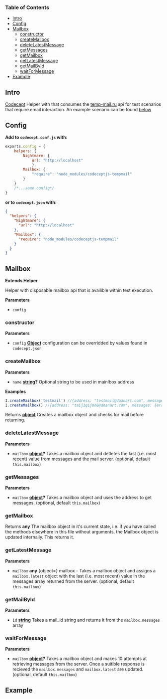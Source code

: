 <!-- Generated by documentation.js. Update this documentation by updating the source code. -->

### Table of Contents

-   [Intro](#intro)
-   [Config](#config)
-   [Mailbox](#mailbox)
    -   [constructor](#constructor)
    -   [createMailbox](#createmailbox)
    -   [deleteLatestMessage](#deletelatestmessage)
    -   [getMessages](#getmessages)
    -   [getMailbox](#getmailbox)
    -   [getLatestMessage](#getlatestmessage)
    -   [getMailById](#getmailbyid)
    -   [waitForMessage](#waitformessage)
-   [Example](#example)

## Intro

[Codecept](http://codecept.io/) Helper with that consumes the [temp-mail.ru](https://temp-mail.ru/en/api/) api for test scenarios that require email interaction. An example scenario can be found [below](#example)


## Config

**Add to `codecept.conf.js` with:**

```javascript
exports.config = {
    helpers: {
        Nightmare: {
            url: "http://localhost"
            },
        Mailbox: {
            "require": "node_modules/codeceptjs-tempmail"
        }
    }
    /*...some config*/
}
```

**or to `codecept.json` with:**

```json
{
  "helpers": {
    "Nightmare": {
      "url": "http://localhost"
    },
    "Mailbox": {
      "require": "node_modules/codeceptjs-tempmail"
    }
  }
}
```


## Mailbox

**Extends Helper**

Helper with disposable mailbox api that is availible within test execution.

**Parameters**

-   `config`  

### constructor

**Parameters**

-   `config` **[Object](https://developer.mozilla.org/en-US/docs/Web/JavaScript/Reference/Global_Objects/Object)** configuration can be overridded by values found in `codecept.json`

### createMailbox

**Parameters**

-   `name` **[string](https://developer.mozilla.org/en-US/docs/Web/JavaScript/Reference/Global_Objects/String)?** Optional string to be used in mainlbox address

**Examples**

```javascript
I.createMailbox('testmail') //{address: "testmail@doanart.com", messages: {error: "there are no messages yet"}}
I.createMailbox() //{address: "taij1q1j8n8@doanart.com", messages: {error: "there are no messages yet"}}
```

Returns **[object](https://developer.mozilla.org/en-US/docs/Web/JavaScript/Reference/Global_Objects/Object)** Creates a mailbox object and checks for mail before returning.

### deleteLatestMessage

**Parameters**

-   `mailbox` **[object](https://developer.mozilla.org/en-US/docs/Web/JavaScript/Reference/Global_Objects/Object)?** Takes a mailbox object and detletes the last (i.e. most recent) value from messages and the mail server. (optional, default `this.mailbox`)

### getMessages

**Parameters**

-   `mailbox` **[object](https://developer.mozilla.org/en-US/docs/Web/JavaScript/Reference/Global_Objects/Object)?** Takes a mailbox object and uses the address to get messages. (optional, default `this.mailbox`)

### getMailbox

Returns **any** The mailbox object in it's current state, i.e. if you have called the methods elsewhere in this file without arguments, the Mailbox object is updated internally. This returns it.

### getLatestMessage

**Parameters**

-   `mailbox` **any** {object=} mailbox - Takes a mailbox object and assigns a `mailbox.latest` object with the last (i.e. most recent) value in the messages array returned from the server. (optional, default `this.mailbox`)

### getMailById

**Parameters**

-   `id` **[string](https://developer.mozilla.org/en-US/docs/Web/JavaScript/Reference/Global_Objects/String)** Takes a mail_id string and returns it from the `mailbox.messages` array

### waitForMessage

**Parameters**

-   `mailbox` **[object](https://developer.mozilla.org/en-US/docs/Web/JavaScript/Reference/Global_Objects/Object)?** Takes a mailbox object and makes 10 attempts at retrieving messages from the server. Once a suitible response is recieved the `mailbox.messages` and `mailbox.latest` are updated. (optional, default `this.mailbox`)

## Example

```javascript

```

